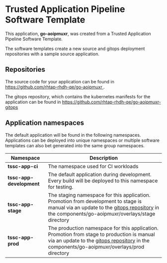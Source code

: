 # Trusted Application Pipeline Software Template

This application, **go-aoipmuxr**, was created from a Trusted Application Pipeline Software Template.

The software templates create a new source and gitops deployment repositories with a sample source application. 

## Repositories

The source code for your application can be found in [https://github.com/rhtap-rhdh-qe/go-aoipmuxr ](https://github.com/rhtap-rhdh-qe/go-aoipmuxr ).
 
The gitops repository, which contains the kubernetes manifests for the application can be found in 
[https://github.com/rhtap-rhdh-qe/go-aoipmuxr-gitops ](https://github.com/rhtap-rhdh-qe/go-aoipmuxr-gitops ) 

## Application namespaces 

The default application will be found in the following namespaces. Applications can be deployed into unique namespaces or multiple software templates can also bet generated into the same group namespaces.  

|  Namespace   |  Description   |  
| -------- | -------- |
| **tssc-app-ci** | The namespace used for CI workloads |
| **tssc-app-development** | The default application during development. Every build will be deployed to this namespace for testing. |
| **tssc-app-stage** | The staging namespace for this application. Promotion from development to stage is manual via an update to the [gitops repository](https://github.com/rhtap-rhdh-qe/go-aoipmuxr-gitops ) in the components/go-aoipmuxr/overlays/stage directory |
| **tssc-app-prod** | The production namespace for this application. Promotion from stage to production is manual via an update to the [gitops repository](https://github.com/rhtap-rhdh-qe/go-aoipmuxr-gitops ) in the components/go-aoipmuxr/overlays/prod directory |